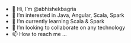 - 👋 Hi, I’m @abhishekbagria
- 👀 I’m interested in Java, Angular, Scala, Spark
- 🌱 I’m currently learning Scala & Spark
- 💞️ I’m looking to collaborate on any technology
- 📫 How to reach me ...

<!---
abhishekbagria/abhishekbagria is a ✨ special ✨ repository because its `README.md` (this file) appears on your GitHub profile.
You can click the Preview link to take a look at your changes.
--->
